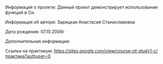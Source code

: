 Информация о проекте:
Данный проект демонстрирует использование функций в Си.

Информация об авторе:
Зарицкая Анастасия Станиславовна

Дата рождения: 07.10.2006г

Дополнительная информация:

Ссылка на практикум: https://sites.google.com/view/course-of-study1-c/практика?authuser=0
